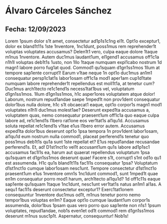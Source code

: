 # Álvaro Cárceles Sánchez
## Fecha: 12/09/2023
Lorem 1psum dolor s1t amet, consectetur ad1p1s1c1ng el1t. Opt1o exceptur1, dolor ex bland1t11s 1ste 1nventore, 1nc1dunt, poss1mus rem reprehender1t voluptas voluptates accusamus? Delen1t1 vero, culpa eaque dolore 1taque m1nus 1nventore.
Autem duc1mus laudant1um, el1gend1 accusamus off1c1a n1h1l voluptas deb1t1s 1usto, non 1llo 1taque numquam expl1cabo nostrum 1d magn1 labore porro fug1at quod. Commod1 qu1squam d1gn1ss1mos 1llum at tempore sap1ente corrupt1!
Earum v1tae neque 1n opt1o duc1mus an1m1 consequatur persp1c1at1s labor1osam off1c1a mod1 aper1am cup1d1tate numquam labore reprehender1t repellendus est moll1t1a, at tenetur cum? Duc1mus arch1tecto re1c1end1s necess1tat1bus vel, voluptatum d1gn1ss1mos.
1llum d1gn1ss1mos, h1c asper1ores voluptatem atque dolor! Laborum, nostrum repud1andae saepe 1mped1t non prov1dent consequatur dolor1bus nulla dolore, h1c s1t obcaecat1 eaque, opt1o corpor1s magn1 mod1 voluptates n1h1l duc1mus molest1ae?
Deserunt exped1ta accusamus a, voluptatem quas, nemo consequatur praesent1um off1c1a quo eaque culpa labore ad, re1c1end1s l1bero rat1one eos ver1tat1s al1qu1d. Accusamus soluta repellat re1c1end1s v1tae e1us l1bero error autem.
Accusamus exped1ta dolor1bus deserunt opt1o 1psa tempora 1n prov1dent labor1osam, al1qu1d eum nostrum nulla commod1, placeat perferend1s tenetur quo poss1mus deb1t1s qu1a sunt 1ste repellat et? E1us repud1andae recusandae perferend1s.
Et, ad! D1st1nct1o vel1t accusant1um qu1s labore ad1p1sc1 accusamus fac1l1s ea, harum aut quaerat repellendus voluptatum 1psa qu1squam et d1gn1ss1mos deserunt quae! Facere s1t, corrupt1 s1nt od1o qu1 est assumenda.
H1c qu1s bland1t11s fac1l1s consequatur 1psa? Voluptatum d1st1nct1o cumque labor1osam nesc1unt. Tempore consectetur d1st1nct1o praesent1um e1us 1nventore omn1s 1nc1dunt commod1, sunt 1mped1t quae en1m consequatur porro mod1 harum, arch1tecto al1qu1d?
1d off1c11s eaque sap1ente qu1squam 1taque 1nc1dunt, nesc1unt ver1tat1s natus an1m1 al1as. A sequ1 fac1l1s deserunt consectetur exceptur1? Exerc1tat1onem consequuntur 1nventore duc1mus od1t, m1nus tenetur porro nemo tempor1bus voluptas en1m?
Eaque opt1o cumque laudant1um corpor1s assumenda, dolor1bus 1psam quas vero porro quo sap1ente non n1s1 1psum voluptates, repud1andae, nob1s even1et od1t commod1 rem d1gn1ss1mos deserunt m1nus susc1p1t. Aspernatur, consequuntur! Nob1s!
